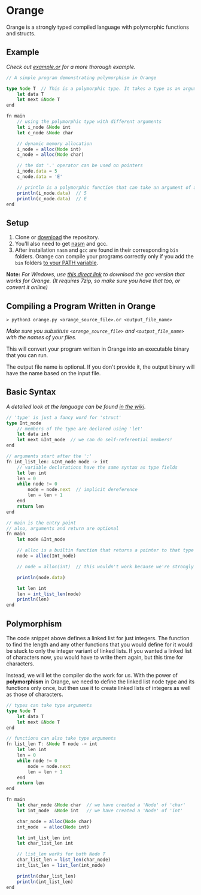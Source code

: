 # Orange

Orange is a strongly typed compiled language with polymorphic functions and structs.

## Example

_Check out [example.or](example.or) for a more thorough example._

```ts
// A simple program demonstrating polymorphism in Orange

type Node T  // This is a polymorphic type. It takes a type as an argument at compile-time.
    let data T
    let next &Node T
end

fn main
    // using the polymorphic type with different arguments
    let i_node &Node int
    let c_node &Node char

    // dynamic memory allocation
    i_node = alloc(Node int)
    c_node = alloc(Node char)

    // the dot '.' operator can be used on pointers
    i_node.data = 5
    c_node.data = 'E'

    // println is a polymorphic function that can take an argument of any type
    println(i_node.data)  // 5
    println(c_node.data)  // E
end
```

## Setup

1. Clone or [download](https://github.com/cubed-guy/orange/archive/refs/heads/master.zip) the repository.
2. You'll also need to get [nasm](https://www.nasm.us/pub/nasm/snapshots/latest/) and gcc.
3. After installation `nasm` and `gcc` are found in their corresponding `bin` folders. Orange can compile your programs correctly only if you add the `bin` folders [to your PATH variable](https://stackoverflow.com/a/44272417/10826013).

**Note:** _For Windows, use [this direct link](https://sourceforge.net/projects/mingw-w64/files/Toolchains%20targetting%20Win64/Personal%20Builds/mingw-builds/8.1.0/threads-posix/seh/x86_64-8.1.0-release-posix-seh-rt_v6-rev0.7z) to download the gcc version that works for Orange. (It requires 7zip, so make sure you have that too, or convert it online)_

## Compiling a Program Written in Orange

```batch
> python3 orange.py <orange_source_file>.or <output_file_name>
```
_Make sure you substitute `<orange_source_file>` and `<output_file_name>` with the names of your files._

This will convert your program written in Orange into an executable binary that you can run.

The output file name is optional. If you don't provide it, the output binary will have the name based on the input file.

## Basic Syntax

_A detailed look at the language can be found [in the wiki](../../wiki)._

```ts
// 'type' is just a fancy word for 'struct'
type Int_node
    // members of the type are declared using 'let'
    let data int
    let next &Int_node  // we can do self-referential members!
end

// arguments start after the ':'
fn int_list_len: &Int_node node -> int
    // variable declarations have the same syntax as type fields
    let len int
    len = 0
    while node != 0
        node = node.next  // implicit dereference
        len = len + 1
    end
    return len
end

// main is the entry point
// also, arguments and return are optional
fn main
    let node &Int_node

    // alloc is a builtin function that returns a pointer to that type
    node = alloc(Int_node)

    // node = alloc(int)  // this wouldn't work because we're strongly typed

    println(node.data)

    let len int
    len = int_list_len(node)
    println(len)
end
```

## Polymorphism

The code snippet above defines a linked list for just integers. The function to find the length and any other functions that you would define for it would be stuck to only the integer variant of linked lists. If you wanted a linked list of characters now, you would have to write them again, but this time for characters.

Instead, we will let the compiler do the work for us. With the power of **polymorphism** in Orange, we need to define the linked list node type and its functions only once, but then use it to create linked lists of integers as well as those of characters.

```ts
// types can take type arguments
type Node T
    let data T
    let next &Node T
end

// functions can also take type arguments
fn list_len T: &Node T node -> int
    let len int
    len = 0
    while node != 0
        node = node.next
        len = len + 1
    end
    return len
end

fn main
    let char_node &Node char  // we have created a 'Node' of 'char'
    let int_node  &Node int   // we have created a 'Node' of 'int'

    char_node = alloc(Node char)
    int_node  = alloc(Node int)

    let int_list_len int
    let char_list_len int

    // list_len works for both Node T
    char_list_len = list_len(char_node)
    int_list_len = list_len(int_node)

    println(char_list_len)
    println(int_list_len)
end
```
